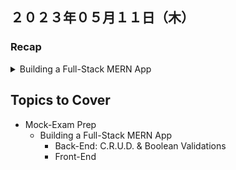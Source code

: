 ## ２０２３年０５月１１日（木）

### Recap

<details>
<summary>Building a Full-Stack MERN App</summary>

- Back-End
    - setting up Express server
    - folder modularization
    - C.R.U.D.
    - Back-End Validations

- **React** Front-End
    - connecting the back-end to the front-end (data and errors)
    - adding CRUD features according to each component
    - presentable Tailwind CSS

</details>

## Topics to Cover
- Mock-Exam Prep
    - Building a Full-Stack MERN App
        - Back-End: C.R.U.D. & Boolean Validations
        - Front-End